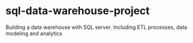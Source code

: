 # sql-data-warehouse-project
Building a data warehouse with SQL server. Including ETL processes, data modeling and analytics
